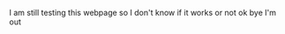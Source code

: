 <!DOCTYPE html>
<html> 
  <head>
    <title>The Web</title> 
  </head>
  <body>
	  <p> I am still testing this webpage so I don't know if it works or not ok bye I'm out </p>	
</html>
